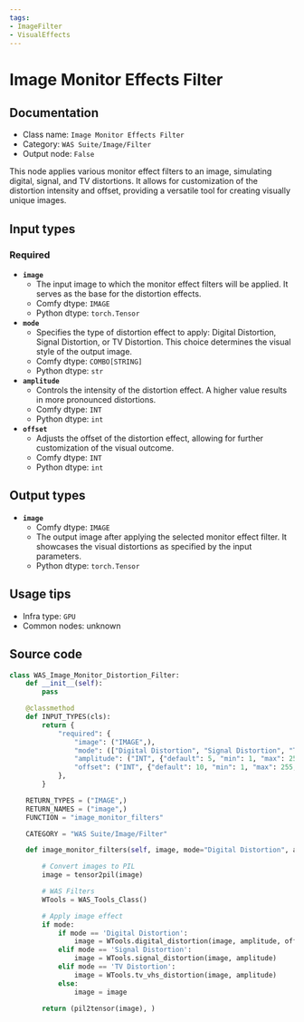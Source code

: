```yaml
---
tags:
- ImageFilter
- VisualEffects
---
```


# Image Monitor Effects Filter
## Documentation
- Class name: `Image Monitor Effects Filter`
- Category: `WAS Suite/Image/Filter`
- Output node: `False`

This node applies various monitor effect filters to an image, simulating digital, signal, and TV distortions. It allows for customization of the distortion intensity and offset, providing a versatile tool for creating visually unique images.
## Input types
### Required
- **`image`**
    - The input image to which the monitor effect filters will be applied. It serves as the base for the distortion effects.
    - Comfy dtype: `IMAGE`
    - Python dtype: `torch.Tensor`
- **`mode`**
    - Specifies the type of distortion effect to apply: Digital Distortion, Signal Distortion, or TV Distortion. This choice determines the visual style of the output image.
    - Comfy dtype: `COMBO[STRING]`
    - Python dtype: `str`
- **`amplitude`**
    - Controls the intensity of the distortion effect. A higher value results in more pronounced distortions.
    - Comfy dtype: `INT`
    - Python dtype: `int`
- **`offset`**
    - Adjusts the offset of the distortion effect, allowing for further customization of the visual outcome.
    - Comfy dtype: `INT`
    - Python dtype: `int`
## Output types
- **`image`**
    - Comfy dtype: `IMAGE`
    - The output image after applying the selected monitor effect filter. It showcases the visual distortions as specified by the input parameters.
    - Python dtype: `torch.Tensor`
## Usage tips
- Infra type: `GPU`
- Common nodes: unknown


## Source code
```python
class WAS_Image_Monitor_Distortion_Filter:
    def __init__(self):
        pass

    @classmethod
    def INPUT_TYPES(cls):
        return {
            "required": {
                "image": ("IMAGE",),
                "mode": (["Digital Distortion", "Signal Distortion", "TV Distortion"],),
                "amplitude": ("INT", {"default": 5, "min": 1, "max": 255, "step": 1}),
                "offset": ("INT", {"default": 10, "min": 1, "max": 255, "step": 1}),
            },
        }

    RETURN_TYPES = ("IMAGE",)
    RETURN_NAMES = ("image",)
    FUNCTION = "image_monitor_filters"

    CATEGORY = "WAS Suite/Image/Filter"

    def image_monitor_filters(self, image, mode="Digital Distortion", amplitude=5, offset=5):

        # Convert images to PIL
        image = tensor2pil(image)

        # WAS Filters
        WTools = WAS_Tools_Class()

        # Apply image effect
        if mode:
            if mode == 'Digital Distortion':
                image = WTools.digital_distortion(image, amplitude, offset)
            elif mode == 'Signal Distortion':
                image = WTools.signal_distortion(image, amplitude)
            elif mode == 'TV Distortion':
                image = WTools.tv_vhs_distortion(image, amplitude)
            else:
                image = image

        return (pil2tensor(image), )

```
